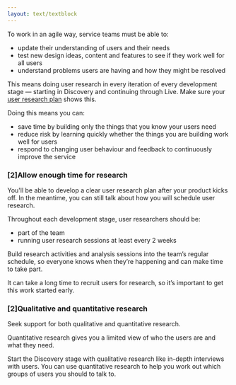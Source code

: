 ```yaml
---
layout: text/textblock
---
```


To work in an agile way, service teams must be able to:
- update their understanding of users and their needs
- test new design ideas, content and features to see if they work well for all users
- understand problems users are having and how they might be resolved

This means doing user research in every iteration of every development stage — starting in Discovery and continuing through Live. Make sure your [user research plan](../planning-user-research/) shows this.

Doing this means you can:
- save time by building only the things that you know your users need
- reduce risk by learning quickly whether the things you are building work well for users
- respond to changing user behaviour and feedback to continuously improve the service

### [2]Allow enough time for research
You'll be able to develop a clear user research plan after your product kicks off. In the meantime, you can still talk about how you will schedule user research.

Throughout each development stage, user researchers should be:
- part of the team
- running user research sessions at least every 2 weeks

Build research activities and analysis sessions into the team’s regular schedule, so everyone knows when they’re happening and can make time to take part.

It can take a long time to recruit users for research, so it’s important to get this work started early.

### [2]Qualitative and quantitative research

Seek support for both qualitative and quantitative research.

Quantitative research gives you a limited view of who the users are and what they need.

Start the Discovery stage with qualitative research like in-depth interviews with users. You can use quantitative research to help you work out which groups of users you should to talk to.
